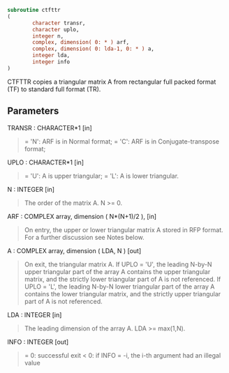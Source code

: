 ```fortran
subroutine ctfttr
(
        character transr,
        character uplo,
        integer n,
        complex, dimension( 0: * ) arf,
        complex, dimension( 0: lda-1, 0: * ) a,
        integer lda,
        integer info
)
```

CTFTTR copies a triangular matrix A from rectangular full packed
format (TF) to standard full format (TR).

## Parameters
TRANSR : CHARACTER*1 [in]
> = 'N':  ARF is in Normal format;
> = 'C':  ARF is in Conjugate-transpose format;

UPLO : CHARACTER*1 [in]
> = 'U':  A is upper triangular;
> = 'L':  A is lower triangular.

N : INTEGER [in]
> The order of the matrix A.  N >= 0.

ARF : COMPLEX array, dimension ( N*(N+1)/2 ), [in]
> On entry, the upper or lower triangular matrix A stored in
> RFP format. For a further discussion see Notes below.

A : COMPLEX array, dimension ( LDA, N ) [out]
> On exit, the triangular matrix A.  If UPLO = 'U', the
> leading N-by-N upper triangular part of the array A contains
> the upper triangular matrix, and the strictly lower
> triangular part of A is not referenced.  If UPLO = 'L', the
> leading N-by-N lower triangular part of the array A contains
> the lower triangular matrix, and the strictly upper
> triangular part of A is not referenced.

LDA : INTEGER [in]
> The leading dimension of the array A.  LDA >= max(1,N).

INFO : INTEGER [out]
> = 0:  successful exit
> < 0:  if INFO = -i, the i-th argument had an illegal value
